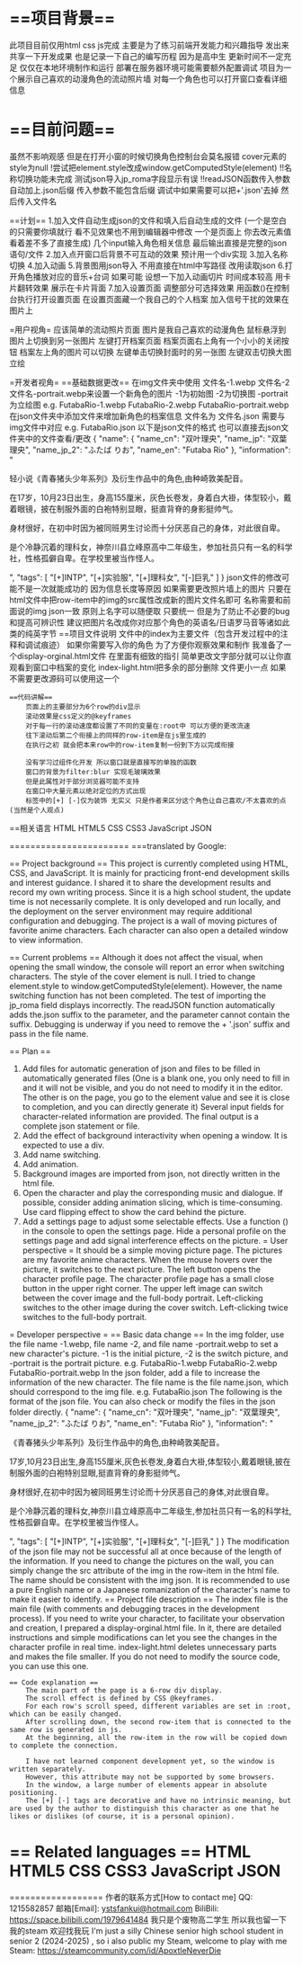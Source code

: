 
# ==项目背景==
此项目目前仅用html css js完成 主要是为了练习前端开发能力和兴趣指导
发出来共享一下开发成果 也是记录一下自己的编写历程
因为是高中生  更新时间不一定充足 
仅仅在本地环境制作和运行  部署在服务器环境可能需要额外配置调试
项目为一个展示自己喜欢的动漫角色的流动照片墙
对每一个角色也可以打开窗口查看详细信息


# ==目前问题==
虽然不影响观感 但是在打开小窗的时候切换角色控制台会莫名报错
cover元素的style为null
!尝试把element.style改成window.getComputedStyle(element)
!!名称切换功能未完成  测试json导入jp_roma字段显示有误
!!readJSON函数传入参数自动加上.json后缀   传入参数不能包含后缀  调试中如果需要可以把+'.json'去掉 然后传入文件名

==计划==
1.加入文件自动生成json的文件和填入后自动生成的文件
(一个是空白的只需要你填就行 看不见效果也不用到编辑器中修改  一个是页面上 你去改元素值 看着差不多了直接生成)
几个input输入角色相关信息
最后输出直接是完整的json语句/文件
2.加入点开窗口后背景不可互动的效果 预计用一个div实现
3.加入名称切换
4.加入动画
5.背景图用json导入 不用直接在html中写路径 改用读取json
6.打开角色播放对应的音乐+台词
    如果可能 设想一下加入动画切片 时间成本较高
    用卡片翻转效果 展示在卡片背面
7.加入设置页面  调整部分可选择效果 用函数()在控制台执行打开设置页面
    在设置页面藏一个我自己的个人档案  加入信号干扰的效果在图片上

=用户视角=
应该简单的流动照片页面
图片是我自己喜欢的动漫角色
鼠标悬浮到图片上切换到另一张图片
左键打开档案页面
档案页面右上角有一个小小的关闭按钮
档案左上角的图片可以切换
   左键单击切换封面时的另一张图
   左键双击切换大图立绘

=开发者视角=
    ==基础数据更改==
    在img文件夹中使用 文件名-1.webp 文件名-2 文件名-portrait.webp来设置一个新角色的图片
        -1为初始图 -2为切换图 -portrait为立绘图 
        e.g. FutabaRio-1.webp FutabaRio-2.webp FutabaRio-portrait.webp
    在json文件夹中添加文件来增加新角色的档案信息
        文件名为 文件名.json 需要与img文件中对应
        e.g. FutabaRio.json
        以下是json文件的格式  也可以直接去json文件夹中的文件查看/更改
        {
            "name": {
                "name_cn": "双叶理央",
                "name_jp": "双葉理央",
                "name_jp_2": "ふたば りお",
                "name_en": "Futaba Rio"
            },
            "information": "<p>轻小说《青春猪头少年系列》及衍生作品中的角色,由种崎敦美配音。</p><p>在17岁，10月23日出生，身高155厘米，灰色长卷发，身着白大褂，体型较小，戴着眼镜，披在制服外面的白袍特别显眼，挺直背脊的身影挺帅气。</p><p>身材很好，在初中时因为被同班男生讨论而十分厌恶自己的身体，对此很自卑。</p><p>是个冷静沉着的理科女，神奈川县立峰原高中二年级生，参加社员只有一名的科学社，性格孤僻自卑。在学校里被当作怪人。</p>",
            "tags": [
                "[+]INTP",
                "[+]实验服",
                "[+]理科女",
                "[-]巨乳"
            ]
        }
        json文件的修改可能不是一次就能成功的  因为信息长度等原因
    如果需要更改照片墙上的图片 只要在html文件中把row-item中的img的src属性改成新的图片文件名即可
    名称需要和前面说的img json一致
    原则上名字可以随便取 只要统一 但是为了防止不必要的bug和提高可辨识性 建议把图片名改成你对应那个角色的英语名/日语罗马音等诸如此类的纯英字节
        ==项目文件说明
    文件中的index为主要文件（包含开发过程中的注释和调试痕迹）
    如果你需要写入你的角色 为了方便你观察效果和制作 我准备了一个display-orginal.html文件
    在里面有细致的指引 简单更改文字部分就可以让你直观看到窗口中档案的变化
    index-light.html把多余的部分删除 文件更小一点 如果不需要更改源码可以使用这一个
    
    ==代码讲解==
        页面上的主要部分为6个row的div显示
        滚动效果是css定义的@keyframes
        对于每一行的滚动速度都设置了不同的变量在:root中 可以方便的更改流速
        往下滚动后第二个衔接上的同样的row-item是在js里生成的
        在执行之初 就会把本来row中的row-item复制一份到下方以完成衔接
        
        没有学习过组件化开发 所以窗口就是直接写的单独的函数
        窗口的背景为filter:blur 实现毛玻璃效果
        但是此属性对于部分浏览器可能不支持 
        在窗口中大量元素以绝对定位的方式出现
        标签中的[+] [-]仅为装饰 无实义 只是作者来区分这个角色让自己喜欢/不太喜欢的点(当然是个人观点)

==相关语言
HTML HTML5 CSS CSS3 JavaScript JSON


=======================
===translated by Google:

== Project background ==
This project is currently completed using HTML, CSS, and JavaScript. It is mainly for practicing front-end development skills and interest guidance. I shared it to share the development results and record my own writing process. Since it is a high school student, the update time is not necessarily complete. It is only developed and run locally, and the deployment on the server environment may require additional configuration and debugging. The project is a wall of moving pictures of favorite anime characters. Each character can also open a detailed window to view information.

== Current problems ==
Although it does not affect the visual, when opening the small window, the console will report an error when switching characters. The style of the cover element is null. I tried to change element.style to window.getComputedStyle(element). However, the name switching function has not been completed. The test of importing the jp_roma field displays incorrectly. The readJSON function automatically adds the.json suffix to the parameter, and the parameter cannot contain the suffix. Debugging is underway if you need to remove the + '.json' suffix and pass in the file name.

== Plan ==
1. Add files for automatic generation of json and files to be filled in automatically generated files
(One is a blank one, you only need to fill in and it will not be visible, and you do not need to modify it in the editor. The other is on the page, you go to the element value and see it is close to completion, and you can directly generate it)
Several input fields for character-related information are provided.
The final output is a complete json statement or file.
2. Add the effect of background interactivity when opening a window. It is expected to use a div.
3. Add name switching.
4. Add animation.
5. Background images are imported from json, not directly written in the html file.
6. Open the character and play the corresponding music and dialogue.
    If possible, consider adding animation slicing, which is time-consuming.
    Use card flipping effect to show the card behind the picture.
7. Add a settings page to adjust some selectable effects. Use a function () in the console to open the settings page.
    Hide a personal profile on the settings page and add signal interference effects on the picture.
= User perspective =
It should be a simple moving picture page.
The pictures are my favorite anime characters.
When the mouse hovers over the picture, it switches to the next picture.
The left button opens the character profile page.
The character profile page has a small close button in the upper right corner.
The upper left image can switch between the cover image and the full-body portrait.
   Left-clicking switches to the other image during the cover switch.
   Left-clicking twice switches to the full-body portrait.

= Developer perspective =
    == Basic data change ==
    In the img folder, use the file name -1.webp, file name -2, and file name -portrait.webp to set a new character's picture.
        -1 is the initial picture, -2 is the switch picture, and -portrait is the portrait picture.
        e.g. FutabaRio-1.webp FutabaRio-2.webp FutabaRio-portrait.webp
    In the json folder, add a file to increase the information of the new character.
        The file name is the file name.json, which should correspond to the img file.
        e.g. FutabaRio.json
        The following is the format of the json file. You can also check or modify the files in the json folder directly.
        {
            "name": {
                "name_cn": "双叶理央",
                "name_jp": "双葉理央",
                "name_jp_2": "ふたば りお",
                "name_en": "Futaba Rio"
            },
            "information": "<p>《青春猪头少年系列》及衍生作品中的角色,由种崎敦美配音。</p><p>17岁,10月23日出生,身高155厘米,灰色长卷发,身着白大褂,体型较小,戴着眼镜,披在制服外面的白袍特别显眼,挺直背脊的身影挺帅气。</p><p>身材很好,在初中时因为被同班男生讨论而十分厌恶自己的身体,对此很自卑。</p><p>是个冷静沉着的理科女,神奈川县立峰原高中二年级生,参加社员只有一名的科学社,性格孤僻自卑。在学校里被当作怪人。</p>",
            "tags": [
                "[+]INTP",
                "[+]实验服",
                "[+]理科女",
                "[-]巨乳"
            ]
        }
        The modification of the json file may not be successful all at once because of the length of the information.
    If you need to change the pictures on the wall, you can simply change the src attribute of the img in the row-item in the html file.
    The name should be consistent with the img json. It is recommended to use a pure English name or a Japanese romanization of the character's name to make it easier to identify.
        == Project file description ==
    The index file is the main file (with comments and debugging traces in the development process).
    If you need to write your character, to facilitate your observation and creation, I prepared a display-orginal.html file.
    In it, there are detailed instructions and simple modifications can let you see the changes in the character profile in real time.
    index-light.html deletes unnecessary parts and makes the file smaller. If you do not need to modify the source code, you can use this one.
    
    == Code explanation ==
        The main part of the page is a 6-row div display.
        The scroll effect is defined by CSS @keyframes.
        For each row's scroll speed, different variables are set in :root, which can be easily changed.
        After scrolling down, the second row-item that is connected to the same row is generated in js.
        At the beginning, all the row-item in the row will be copied down to complete the connection.
        
        I have not learned component development yet, so the window is written separately.
        However, this attribute may not be supported by some browsers.
        In the window, a large number of elements appear in absolute positioning.
        The [+] [-] tags are decorative and have no intrinsic meaning, but are used by the author to distinguish this character as one that he likes or dislikes (of course, it is a personal opinion).


== Related languages ==
HTML HTML5 CSS CSS3 JavaScript JSON
===

==================
作者的联系方式[How to contact me]
QQ: 1215582857
邮箱[Email]: ystsfankui@hotmail.com
BiliBili: https://space.bilibili.com/1979641484
我只是个废物高二学生 所以我也留一下我的steam 欢迎找我玩
I'm just a silly Chinese senior high school student in senior 2 (2024-2025) , so i also public my Steam, welcome to play with me
Steam: https://steamcommunity.com/id/ApoxtleNeverDie
